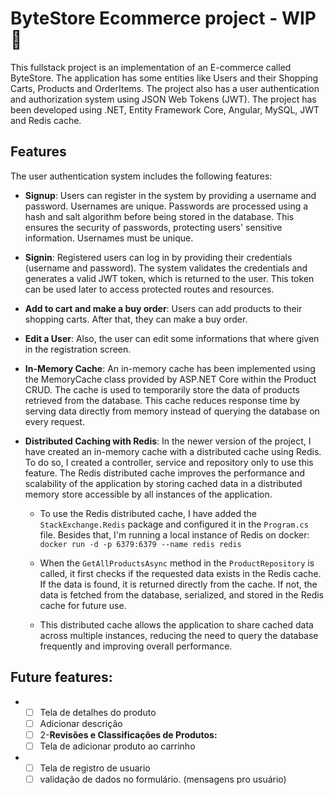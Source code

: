 # ByteStore Ecommerce project - WIP 🤑

This fullstack project is an implementation of an E-commerce called ByteStore. The application has some entities like Users and their Shopping Carts, Products and OrderItems. The project also has a user authentication and authorization system using JSON Web Tokens (JWT). The project has been developed using .NET, Entity Framework Core, Angular, MySQL, JWT and Redis cache.

## Features

The user authentication system includes the following features:

- **Signup**: Users can register in the system by providing a username and password. Usernames are unique. Passwords are processed using a hash and salt algorithm before being stored in the database. This ensures the security of passwords, protecting users' sensitive information. Usernames must be unique.

- **Signin**: Registered users can log in by providing their credentials (username and password). The system validates the credentials and generates a valid JWT token, which is returned to the user. This token can be used later to access protected routes and resources.

- **Add to cart and make a buy order**: Users can add products to their shopping carts. After that, they can make a buy order.

- **Edit a User**: Also, the user can edit some informations that where given in the registration screen. 

- **In-Memory Cache**: An in-memory cache has been implemented using the MemoryCache class provided by ASP.NET Core within the Product CRUD. The cache is used to temporarily store the data of products retrieved from the database. This cache reduces response time by serving data directly from memory instead of querying the database on every request.

- **Distributed Caching with Redis**: In the newer version of the project, I have created an in-memory cache with a distributed cache using Redis. To do so, I created a controller, service and repository only to use this feature. The Redis distributed cache improves the performance and scalability of the application by storing cached data in a distributed memory store accessible by all instances of the application. 

    - To use the Redis distributed cache, I have added the `StackExchange.Redis` package and configured it in the `Program.cs` file. Besides that, I'm running a local instance of Redis on docker: ```docker run -d -p 6379:6379 --name redis redis```

    - When the `GetAllProductsAsync` method in the `ProductRepository` is called, it first checks if the requested data exists in the Redis cache. If the data is found, it is returned directly from the cache. If not, the data is fetched from the database, serialized, and stored in the Redis cache for future use.

    - This distributed cache allows the application to share cached data across multiple instances, reducing the need to query the database frequently and improving overall performance.

## Future features:
- - [ ]  Tela de detalhes do produto
    - [ ]  Adicionar descrição
    - [ ]  2-**Revisões e Classificações de Produtos:**
    - [ ]  Tela de adicionar produto ao carrinho
- - [ ]  Tela de registro de usuario
    - [ ]  validação de dados no formulário. (mensagens pro usuário)
